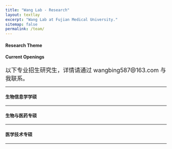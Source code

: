 ```yaml
---
title: "Wang Lab - Research"
layout: textlay
excerpt: "Wang Lab at Fujian Medical University."
sitemap: false
permalink: /team/
---
```

<h4>Research Theme</h4>

<h4>Current Openings</h4>
<p><font size=4>以下专业招生研究生，详情请通过 wangbing587@163.com 与我联系。</font></p>
<hr />

<h4>生物信息学学硕</h4>

<hr />

<h4>生物与医药专硕</h4>

<hr />

<h4>医学技术专硕</h4>

<hr />
